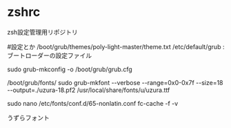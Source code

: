 # zshrc
zsh設定管理用リポジトリ


#設定とか
/boot/grub/themes/poly-light-master/theme.txt
/etc/default/grub
:ブートローダーの設定ファイル

sudo grub-mkconfig -o /boot/grub/grub.cfg

/boot/grub/fonts/
sudo grub-mkfont --verbose --range=0x0-0x7f --size=18 --output=./uzura-18.pf2 /usr/local/share/fonts/u/uzura.ttf

sudo nano /etc/fonts/conf.d/65-nonlatin.conf
fc-cache -f -v


うずらフォント
